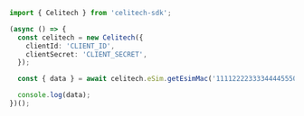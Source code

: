 ```typescript
import { Celitech } from 'celitech-sdk';

(async () => {
  const celitech = new Celitech({
    clientId: 'CLIENT_ID',
    clientSecret: 'CLIENT_SECRET',
  });

  const { data } = await celitech.eSim.getEsimMac('1111222233334444555000');

  console.log(data);
})();
```

<!-- This file was generated by liblab | https://liblab.com/ -->
